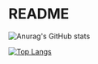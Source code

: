 # README
![Anurag's GitHub stats](https://github-readme-stats.vercel.app/api?username=qiaogun&theme=blueberry&show_icons=true)

[![Top Langs](https://github-readme-stats.vercel.app/api/top-langs/?username=qiaogun&&hide1=Jupyter%20Notebook&hide2=Html&layout=compact)](https://github.com/anuraghazra/github-readme-stats)

